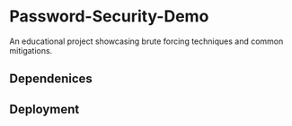 # Password-Security-Demo

An educational project showcasing brute forcing techniques and common mitigations. 


## Dependenices


## Deployment